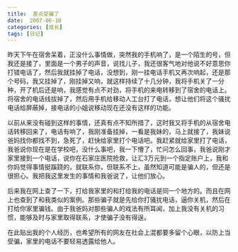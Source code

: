 ```yaml
---
title:  差点受骗了
date:  2007-06-10
categories: [成长]
tags: [日记]
---
```


昨天下午在宿舍呆着，正没什么事情做，突然我的手机响了，是一个陌生的号，但我还是接了，里面是一个男子的声音，说找儿子，我还很客气地对他说不好意思你打错电话了，然后我就挂掉了电话，没想到，刚一挂电话手机又再次响起，还是那个号码，我又挂掉了，刚挂掉又响，就这样持续了十几分钟，我将手机关了一分种，开了机后还是响，我感觉有点不对劲，将手机的来电转移到了宿舍的电话上。将宿舍的电话线拔掉了，然后用手机给移动人工台打了电话，想让他们将这个骚扰电话给屏蔽掉，接电话的小姐说移动现在还没有这样的功能。

<!--more-->

以前从来没有碰到这样的事情，还真有点不知所措了，这时我又将手机的从宿舍电话转移回来了，电话有响了，我刚准备挂掉，一看是我妹的，马上就接了，我妹说爸妈找你都找不到，急死了，赶快给家里打个电话吧。我赶紧就给家里打了电话，我爸说你现在是在学校吧，没什么事吧，我一下懵了，忙问怎么回事，我爸说刚才家里接到一个电话，说你在石家庄医院抢救，让汇3万元到一个指定账户上，我和你妈觉得事情挺蹊跷的，就联系你，但联系不上，虽然知道可能是骗人的，但还是很担心。我把我这里发生的事情和我爸说了，让他们放心。

后来我在网上查了一下，打给我家里的和打给我的电话是同一个地方的。而且在网上也查到了和我类似的案例。那些骗子就是先给你打骚扰电话，逼你关机，然后在打给你家里骗钱。由于我爸妈对那些骗人的戏法有所耳闻，加上我没有关机的习惯，能够及时与家里取得联系，才使骗子没有得逞。

在此贴出我的个人经历，也希望所有的网友在社会上混都要多留个心眼，以防上当受骗，家里的电话不要轻易透露给他人。

